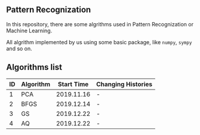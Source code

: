 ## Pattern Recognization

In this repository, there are some algrithms used in Pattern Recognization or Machine Learning.  

All algrithm implemented by us using some basic package, like `numpy`, `sympy` and so on.  

## Algorithms list

| ID | Algorithm | Start Time | Changing Histories |
| -- | --------- | ---------- | ------------------ |
| 1  | PCA       | 2019.11.16 | - |
| 2  | BFGS      | 2019.12.14 | - |
| 3  | GS      | 2019.12.22 | - |
| 4  | AQ      | 2019.12.22 | - |

